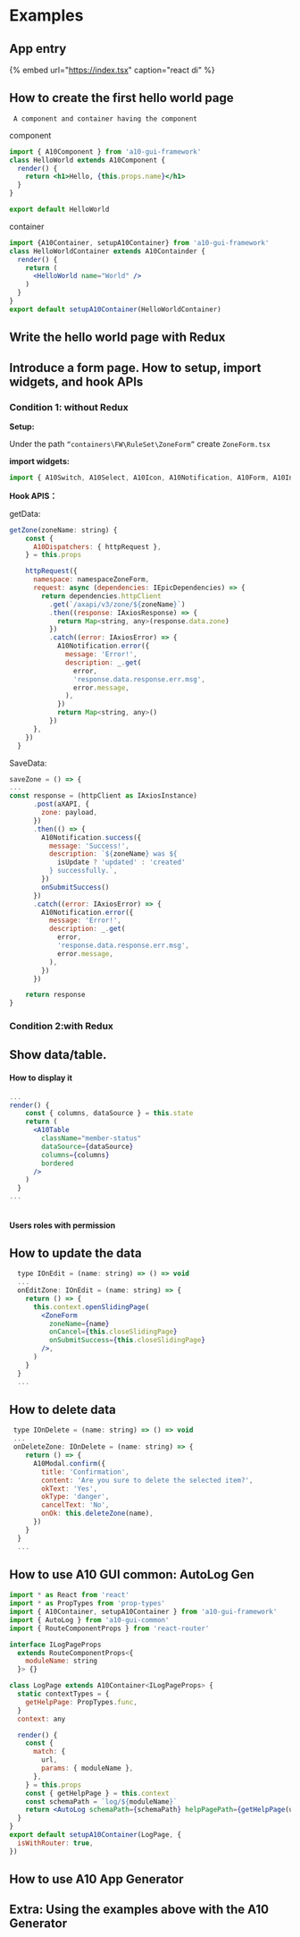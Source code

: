 # Examples

## App entry

{% embed url="https://index.tsx" caption="react di" %}

## How to create the first hello world page

     A component and container having the component

component

```jsx
import { A10Component } from 'a10-gui-framework'
class HelloWorld extends A10Component {
  render() {
    return <h1>Hello, {this.props.name}</h1>
  }
}

export default HelloWorld
```

container

```jsx
import {A10Container, setupA10Container} from 'a10-gui-framework'
class HelloWorldContainer extends A10Containder {
  render() {
    return (
      <HelloWorld name="World" />
    )
  }
}
export default setupA10Container(HelloWorldContainer)
```

## Write the hello world page with Redux

## Introduce a form page. How to setup, import widgets, and hook APIs 

### Condition 1: without Redux

**Setup:**

Under the path `“containers\FW\RuleSet\ZoneForm”` create `ZoneForm.tsx`

**import widgets:**

```jsx
import { A10Switch, A10Select, A10Icon, A10Notification, A10Form, A10Input,} from 'a10-gui-widgets'
```

**Hook APIS：**

getData:

```jsx
getZone(zoneName: string) {
    const {
      A10Dispatchers: { httpRequest },
    } = this.props

    httpRequest({
      namespace: namespaceZoneForm,
      request: async (dependencies: IEpicDependencies) => {
        return dependencies.httpClient
          .get(`/axapi/v3/zone/${zoneName}`)
          .then((response: IAxiosResponse) => {
            return Map<string, any>(response.data.zone)
          })
          .catch((error: IAxiosError) => {
            A10Notification.error({
              message: 'Error!',
              description: _.get(
                error,
                'response.data.response.err.msg',
                error.message,
              ),
            })
            return Map<string, any>()
          })
      },
    })
  }
```

SaveData:

```jsx
saveZone = () => {
...
const response = (httpClient as IAxiosInstance)
      .post(aXAPI, {
        zone: payload,
      })
      .then(() => {
        A10Notification.success({
          message: 'Success!',
          description: `${zoneName} was ${
            isUpdate ? 'updated' : 'created'
          } successfully.`,
        })
        onSubmitSuccess()
      })
      .catch((error: IAxiosError) => {
        A10Notification.error({
          message: 'Error!',
          description: _.get(
            error,
            'response.data.response.err.msg',
            error.message,
          ),
        })
      })

    return response
}
```

### Condition 2:with Redux

## Show data/table. 

#### How to display it

```jsx
...
render() {
    const { columns, dataSource } = this.state
    return (
      <A10Table
        className="member-status"
        dataSource={dataSource}
        columns={columns}
        bordered
      />
    )
  }
...  
  
```

#### Users roles with permission

## How to update the data

```jsx
  type IOnEdit = (name: string) => () => void
  ...
  onEditZone: IOnEdit = (name: string) => {
    return () => {
      this.context.openSlidingPage(
        <ZoneForm
          zoneName={name}
          onCancel={this.closeSlidingPage}
          onSubmitSuccess={this.closeSlidingPage}
        />,
      )
    }
  }
  ...
```

## How to delete data

```jsx
 type IOnDelete = (name: string) => () => void
 ...
 onDeleteZone: IOnDelete = (name: string) => {
    return () => {
      A10Modal.confirm({
        title: 'Confirmation',
        content: 'Are you sure to delete the selected item?',
        okText: 'Yes',
        okType: 'danger',
        cancelText: 'No',
        onOk: this.deleteZone(name),
      })
    }
  }
  ...
```

## How to use A10 GUI common: AutoLog Gen

```jsx
import * as React from 'react'
import * as PropTypes from 'prop-types'
import { A10Container, setupA10Container } from 'a10-gui-framework'
import { AutoLog } from 'a10-gui-common'
import { RouteComponentProps } from 'react-router'

interface ILogPageProps
  extends RouteComponentProps<{
    moduleName: string
  }> {}

class LogPage extends A10Container<ILogPageProps> {
  static contextTypes = {
    getHelpPage: PropTypes.func,
  }
  context: any

  render() {
    const {
      match: {
        url,
        params: { moduleName },
      },
    } = this.props
    const { getHelpPage } = this.context
    const schemaPath = `log/${moduleName}`
    return <AutoLog schemaPath={schemaPath} helpPagePath={getHelpPage(url)} />
  }
}
export default setupA10Container(LogPage, {
  isWithRouter: true,
})

```

## How to use A10 App Generator

## Extra: Using the examples above with the A10 Generator 

